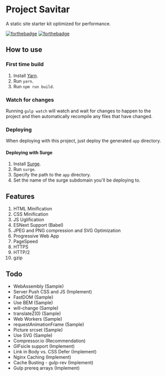# Project Savitar
A static site starter kit optimized for performance.

[![forthebadge](http://forthebadge.com/images/badges/powered-by-electricity.svg)](http://forthebadge.com)
[![forthebadge](http://forthebadge.com/images/badges/built-with-love.svg)](http://forthebadge.com)

## How to use

### First time build
1. Install [Yarn](https://yarnpkg.com/).
2. Run `yarn`.
2. Run `npm run build`.

### Watch for changes
Running `gulp watch` will watch and wait for changes to happen to the project and then automatically recompile any files that have changed.

### Deploying
When deploying with this project, just deploy the generated `app` directory.

#### Deploying with Surge
1. Install [Surge](http://surge.sh/).
2. Run `surge`.
3. Specify the path to the `app` directory.
4. Set the name of the surge subdomain you'll be deploying to.

## Features
1. HTML Minification
2. CSS Minification
3. JS Uglification
4. ESNext Support (Babel)
5. JPEG and PNG compression and SVG Optimization
6. Progressive Web App
7. PageSpeed
8. HTTPS
9. HTTP/2
10. gzip

## Todo
- WebAssembly (Sample)
- Server Push CSS and JS (Implement)
- FastDOM (Sample)
- Use BEM (Sample)
- will-change (Sample)
- translateZ(0) (Sample)
- Web Workers (Sample)
- requestAnimationFrame (Sample)
- Picture srcset (Sample)
- Use SVG (Sample)
- Compressor.io (Recommendation)
- GIFsicle support (Implement)
- Link in Body vs. CSS Defer (Implement)
- Nginx Caching (Implement)
- Cache Busting - gulp-rev (Implement)
- Gulp prereq arrays (Implement)